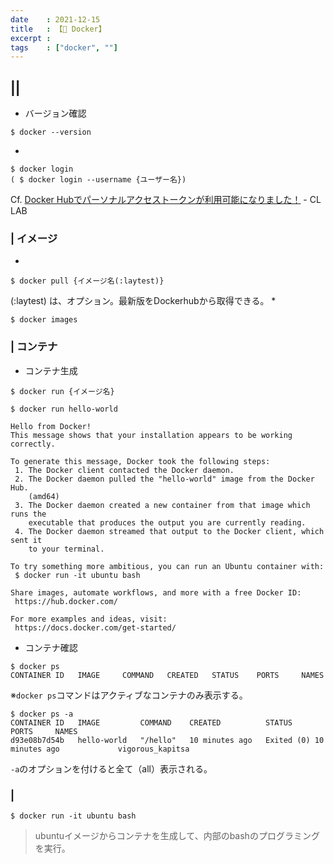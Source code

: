 ```yaml
---
date    : 2021-12-15
title   : 【🐳 Docker】
excerpt : 
tags    : ["docker", ""]
---
```


## || 

* バージョン確認
```shell
$ docker --version
```
* 
```shell
$ docker login
( $ docker login --username {ユーザー名})
```
Cf. [Docker Hubでパーソナルアクセストークンが利用可能になりました！](https://www.creationline.com/lab/29979) - CL LAB

### | イメージ
* 
```shell
$ docker pull {イメージ名(:laytest)}
```
(:laytest) は、オプション。最新版をDockerhubから取得できる。
* 
```shell
$ docker images
```

### | コンテナ
* コンテナ生成
```shell
$ docker run {イメージ名}
```
```shell
$ docker run hello-world

Hello from Docker!
This message shows that your installation appears to be working correctly.

To generate this message, Docker took the following steps:
 1. The Docker client contacted the Docker daemon.
 2. The Docker daemon pulled the "hello-world" image from the Docker Hub.
    (amd64)
 3. The Docker daemon created a new container from that image which runs the
    executable that produces the output you are currently reading.
 4. The Docker daemon streamed that output to the Docker client, which sent it
    to your terminal.

To try something more ambitious, you can run an Ubuntu container with:
 $ docker run -it ubuntu bash

Share images, automate workflows, and more with a free Docker ID:
 https://hub.docker.com/

For more examples and ideas, visit:
 https://docs.docker.com/get-started/
```
* コンテナ確認
```shell
$ docker ps
CONTAINER ID   IMAGE     COMMAND   CREATED   STATUS    PORTS     NAMES
```
※`docker ps`コマンドはアクティブなコンテナのみ表示する。
```shell
$ docker ps -a
CONTAINER ID   IMAGE         COMMAND    CREATED          STATUS                      PORTS     NAMES
d93e08b7d54b   hello-world   "/hello"   10 minutes ago   Exited (0) 10 minutes ago             vigorous_kapitsa
```
`-a`のオプションを付けると全て（all）表示される。


### | 
```shell
$ docker run -it ubuntu bash
```
> ubuntuイメージからコンテナを生成して、内部のbashのプログラミングを実行。








